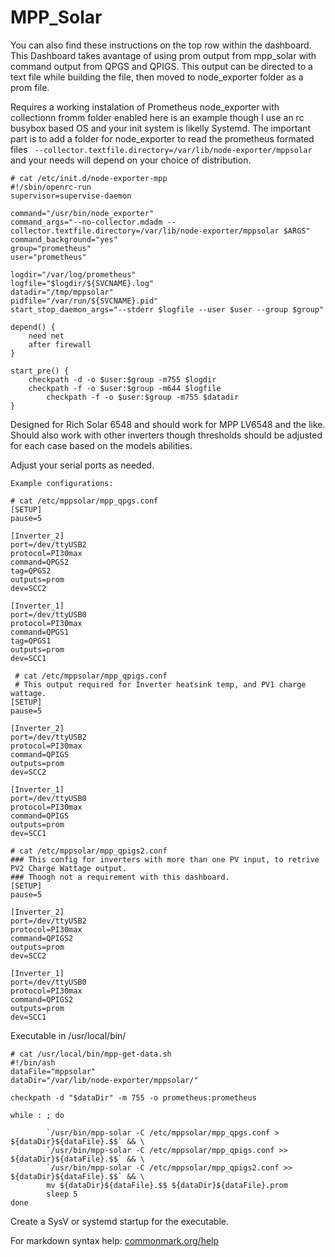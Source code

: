 # MPP_Solar

You can also find these instructions on the top row within the dashboard.
This Dashboard takes avantage of using prom output from mpp_solar with command output from QPGS and QPIGS.
This output can be directed to a text file while building the file, then moved to node_exporter folder as a prom file.

Requires a working instalation of Prometheus node_exporter with collectionn fromm folder enabled here is an example though I use an rc busybox based OS and your init system is likelly Systemd. The important part is to add a folder for node_exporter to read the prometheus formated files ` --collector.textfile.directory=/var/lib/node-exporter/mppsolar` and your needs will depend on your choice of distribution.

```
# cat /etc/init.d/node-exporter-mpp
#!/sbin/openrc-run
supervisor=supervise-daemon

command="/usr/bin/node_exporter"
command_args="--no-collector.mdadm --collector.textfile.directory=/var/lib/node-exporter/mppsolar $ARGS"
command_background="yes"
group="prometheus"
user="prometheus"

logdir="/var/log/prometheus"
logfile="$logdir/${SVCNAME}.log"
datadir="/tmp/mppsolar"
pidfile="/var/run/${SVCNAME}.pid"
start_stop_daemon_args="--stderr $logfile --user $user --group $group"

depend() {
	need net
	after firewall
}

start_pre() {
	checkpath -d -o $user:$group -m755 $logdir
	checkpath -f -o $user:$group -m644 $logfile
        checkpath -f -o $user:$group -m755 $datadir
}
```


Designed for Rich Solar 6548 and should work for MPP LV6548 and the like. Should also work with other inverters though thresholds should be adjusted for each case based on the models abilities.

Adjust your serial ports as needed. 

`Example configurations:`
```
# cat /etc/mppsolar/mpp_qpgs.conf
[SETUP]
pause=5

[Inverter_2]
port=/dev/ttyUSB2
protocol=PI30max
command=QPGS2
tag=QPGS2
outputs=prom
dev=SCC2

[Inverter_1]
port=/dev/ttyUSB0
protocol=PI30max
command=QPGS1
tag=QPGS1
outputs=prom
dev=SCC1
```


```
 # cat /etc/mppsolar/mpp_qpigs.conf
 # This output required for Inverter heatsink temp, and PV1 charge wattage.
[SETUP]
pause=5

[Inverter_2]
port=/dev/ttyUSB2
protocol=PI30max
command=QPIGS
outputs=prom
dev=SCC2

[Inverter_1]
port=/dev/ttyUSB0
protocol=PI30max
command=QPIGS
outputs=prom
dev=SCC1
```
```
# cat /etc/mppsolar/mpp_qpigs2.conf
### This config for inverters with more than one PV input, to retrive PV2 Charge Wattage output.
### Thoogh not a requirement with this dashboard.
[SETUP]
pause=5

[Inverter_2]
port=/dev/ttyUSB2
protocol=PI30max
command=QPIGS2
outputs=prom
dev=SCC2

[Inverter_1]
port=/dev/ttyUSB0
protocol=PI30max
command=QPIGS2
outputs=prom
dev=SCC1
```
Executable in /usr/local/bin/
```
# cat /usr/local/bin/mpp-get-data.sh
#!/bin/ash
dataFile="mppsolar"
dataDir="/var/lib/node-exporter/mppsolar/"

checkpath -d "$dataDir" -m 755 -o prometheus:prometheus

while : ; do

        `/usr/bin/mpp-solar -C /etc/mppsolar/mpp_qpgs.conf > ${dataDir}${dataFile}.$$` && \
        `/usr/bin/mpp-solar -C /etc/mppsolar/mpp_qpigs.conf >> ${dataDir}${dataFile}.$$` && \
        `/usr/bin/mpp-solar -C /etc/mppsolar/mpp_qpigs2.conf >> ${dataDir}${dataFile}.$$` && \
        mv ${dataDir}${dataFile}.$$ ${dataDir}${dataFile}.prom
        sleep 5
done
```

Create a SysV or systemd startup for the executable.

For markdown syntax help: [commonmark.org/help](https://commonmark.org/help/)
